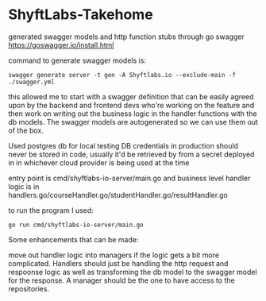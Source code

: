 # ShyftLabs-Takehome

generated swagger models and http function stubs through go swagger
https://goswagger.io/install.html

command to generate swagger models is:

    swagger generate server -t gen -A Shyftlabs.io --exclude-main -f ./swagger.yml 

this allowed me to start with a swagger definition that can be easily agreed upon by the backend and frontend devs who're working on the feature and then work on writing out the business logic in the handler functions with the db models. The swagger models are autogenerated so we can use them out of the box.

Used postgres db for local testing
    DB credentials in production should never be stored in code, usually it'd be retrieved by from a secret deployed in in whichever cloud provider is being used at the time

entry point is cmd/shyftlabs-io-server/main.go and business level handler logic is in handlers.go/courseHandler.go/studentHandler.go/resultHandler.go

to run the program I used: 

    go run cmd/shyftlabs-io-server/main.go

Some enhancements that can be made: 

move out handler logic into managers if the logic gets a bit more complicated. Handlers should just be handling the http request and respoonse logic as well as transforming the db model to the swagger model for the response. A manager should be the one to have access to the repositories. 